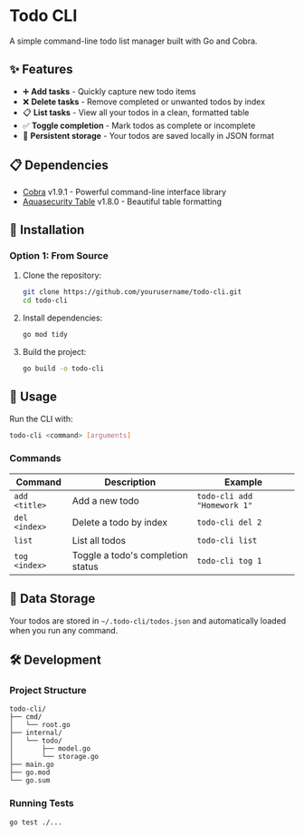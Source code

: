# Todo CLI

A simple command-line todo list manager built with Go and Cobra.

## ✨ Features

- ➕ **Add tasks** - Quickly capture new todo items
- ❌ **Delete tasks** - Remove completed or unwanted todos by index
- 📋 **List tasks** - View all your todos in a clean, formatted table
- ✅ **Toggle completion** - Mark todos as complete or incomplete
- 💾 **Persistent storage** - Your todos are saved locally in JSON format

## 📋 Dependencies

- [Cobra](https://github.com/spf13/cobra) v1.9.1 - Powerful command-line interface library
- [Aquasecurity Table](https://github.com/aquasecurity/table) v1.8.0 - Beautiful table formatting

## 🚀 Installation

### Option 1: From Source

1. Clone the repository:
   ```bash
   git clone https://github.com/yourusername/todo-cli.git
   cd todo-cli
   ```

2. Install dependencies:
   ```bash
   go mod tidy
   ```

3. Build the project:
   ```bash
   go build -o todo-cli
   ```

## 📖 Usage

Run the CLI with:

```bash
todo-cli <command> [arguments]
```

### Commands

| Command | Description | Example |
|---------|-------------|---------|
| `add <title>` | Add a new todo | `todo-cli add "Homework 1"` |
| `del <index>` | Delete a todo by index | `todo-cli del 2` |
| `list` | List all todos | `todo-cli list` |
| `tog <index>` | Toggle a todo's completion status | `todo-cli tog 1` |

## 📁 Data Storage

Your todos are stored in `~/.todo-cli/todos.json` and automatically loaded when you run any command.

## 🛠️ Development

### Project Structure
```
todo-cli/
├── cmd/
│   └── root.go
├── internal/
│   └── todo/
│       ├── model.go
│       └── storage.go
├── main.go
├── go.mod
└── go.sum
```

### Running Tests
```bash
go test ./...
```
